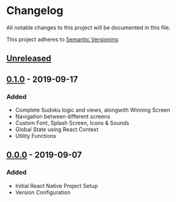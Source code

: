 # Changelog

All notable changes to this project will be documented in this file.

This project adheres to [Semantic Versioning](https://semver.org/).

## [Unreleased](https://github.com/g-ravity/suji-dokushin/compare/v0.1.0...g-ravity:master)

## [0.1.0](https://github.com/g-ravity/suji-dokushin/releases/tag/v0.1.0) - 2019-09-17

### Added

- Complete Sudoku logic and views, alongwith Winning Screen
- Navigation between different screens
- Custom Font, Splash Screen, Icons & Sounds
- Global State using React Context
- Utility Functions

## [0.0.0](https://github.com/g-ravity/suji-dokushin/releases/tag/v0.0.0) - 2019-09-07

### Added

- Initial React Native Project Setup
- Version Configuration
